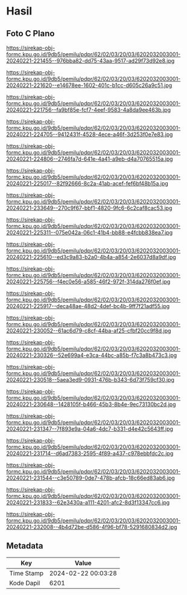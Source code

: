 # Hasil

## Foto C Plano

https://sirekap-obj-formc.kpu.go.id/9db5/pemilu/pdpr/62/02/03/20/03/6202032003001-20240221-221455--976bba82-dd75-43aa-9517-ad29f73d92e8.jpg

https://sirekap-obj-formc.kpu.go.id/9db5/pemilu/pdpr/62/02/03/20/03/6202032003001-20240221-221620--e14678ee-1602-401c-b1cc-d605c26a9c51.jpg

https://sirekap-obj-formc.kpu.go.id/9db5/pemilu/pdpr/62/02/03/20/03/6202032003001-20240221-221756--fa9bf85e-fcf7-4eef-9583-4a8da9ee463b.jpg

https://sirekap-obj-formc.kpu.go.id/9db5/pemilu/pdpr/62/02/03/20/03/6202032003001-20240221-224705--9412431f-4528-4ece-a46f-3d253f0e7e83.jpg

https://sirekap-obj-formc.kpu.go.id/9db5/pemilu/pdpr/62/02/03/20/03/6202032003001-20240221-224806--2746fa7d-641e-4a41-a9eb-d4a70765515a.jpg

https://sirekap-obj-formc.kpu.go.id/9db5/pemilu/pdpr/62/02/03/20/03/6202032003001-20240221-225017--82f92666-8c2a-41ab-acef-fef6bf48b15a.jpg

https://sirekap-obj-formc.kpu.go.id/9db5/pemilu/pdpr/62/02/03/20/03/6202032003001-20240221-233649--270c9f67-bbf1-4820-9fc6-6c2caf8cac53.jpg

https://sirekap-obj-formc.kpu.go.id/9db5/pemilu/pdpr/62/02/03/20/03/6202032003001-20240221-225311--075e042a-06c1-41b4-bb88-e4fcbb838ea7.jpg

https://sirekap-obj-formc.kpu.go.id/9db5/pemilu/pdpr/62/02/03/20/03/6202032003001-20240221-225610--ed3c9a83-b2a0-4b4a-a854-2e6037d8a9df.jpg

https://sirekap-obj-formc.kpu.go.id/9db5/pemilu/pdpr/62/02/03/20/03/6202032003001-20240221-225756--f4ec0e56-a585-46f2-972f-314da276f0ef.jpg

https://sirekap-obj-formc.kpu.go.id/9db5/pemilu/pdpr/62/02/03/20/03/6202032003001-20240221-225917--deca48ae-48d2-4def-bc4b-9ff7f21adf55.jpg

https://sirekap-obj-formc.kpu.go.id/9db5/pemilu/pdpr/62/02/03/20/03/6202032003001-20240221-230052--61ac6d79-c8cf-44ba-af25-cfbf20cc9f8d.jpg

https://sirekap-obj-formc.kpu.go.id/9db5/pemilu/pdpr/62/02/03/20/03/6202032003001-20240221-230326--52e699a4-e3ca-44bc-a85b-f7c3a8b473c3.jpg

https://sirekap-obj-formc.kpu.go.id/9db5/pemilu/pdpr/62/02/03/20/03/6202032003001-20240221-230518--5aea3ed9-0931-476b-b343-6d73f759cf30.jpg

https://sirekap-obj-formc.kpu.go.id/9db5/pemilu/pdpr/62/02/03/20/03/6202032003001-20240221-230648--1428105f-b466-45b3-8b4e-9ec73130bc2d.jpg

https://sirekap-obj-formc.kpu.go.id/9db5/pemilu/pdpr/62/02/03/20/03/6202032003001-20240221-231347--7f893e9a-04a6-4dc7-b331-d4e42c5643ff.jpg

https://sirekap-obj-formc.kpu.go.id/9db5/pemilu/pdpr/62/02/03/20/03/6202032003001-20240221-231714--d6ad7383-2595-4f89-a437-c978ebbfdc2c.jpg

https://sirekap-obj-formc.kpu.go.id/9db5/pemilu/pdpr/62/02/03/20/03/6202032003001-20240221-231544--c3e50789-0de7-478b-afcb-18c66ed83ab6.jpg

https://sirekap-obj-formc.kpu.go.id/9db5/pemilu/pdpr/62/02/03/20/03/6202032003001-20240221-231833--62e3430a-a111-4201-afc2-8d3f13347cc6.jpg

https://sirekap-obj-formc.kpu.go.id/9db5/pemilu/pdpr/62/02/03/20/03/6202032003001-20240221-232008--4b4d72be-d586-4f96-bf78-5291680834d2.jpg


## Metadata

| Key        | Value               |
| ---------- | ------------------- |
| Time Stamp | 2024-02-22 00:03:28 |
| Kode Dapil | 6201                |



